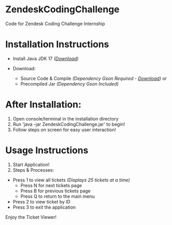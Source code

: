 # ZendeskCodingChallenge
Code for Zendesk Coding Challenge Internship


# Installation Instructions
- Install Java JDK 17 *(<a href="https://www.oracle.com/java/technologies/javase/jdk17-archive-downloads.html">Download</a>)*

- Download:
  - Source Code & Compile *(Dependency Gson Required - <a href="https://github.com/google/gson">Download</a>)* or
  - Precompiled Jar *(Dependency Gson Included)*


# After Installation:
1. Open console/terminal in the installation directory
2. Run 'java -jar ZendeskCodingChallenge.jar' to begin! 
3. Follow steps on screen for easy user interaction!


# Usage Instructions
1. Start Application!
2. Steps & Processes:
  - Press 1 to view all tickets *(Displays 25 tickets at a time)*
    - Press N for next tickets page
    - Press B for previous tickets page
    - Press Q to return to the main menu
  - Press 2 to view ticket by ID
  - Press 3 to exit the application
  
Enjoy the Ticket Viewer!
